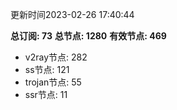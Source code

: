 更新时间2023-02-26 17:40:44

**总订阅: 73**
**总节点: 1280**
**有效节点: 469**
- v2ray节点: 282
- ss节点: 121
- trojan节点: 55
- ssr节点: 11

